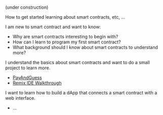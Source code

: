 (under construction)

How to get started learning about smart contracts, etc, ...

I am new to smart contract and want to know:
- Why are smart contracts interesting to begin with?
- How can I learn to program my first smart contract?
- What background should I know about smart contracts to understand more?

I understand the basics about smart contracts and want to do a small project to learn more.

- [PayAndGuess](PayAndGuess/README.md)  
- [Remix IDE Walkthrough](https://hackmd.io/@JunYoon/BkfaCW_Zj/edit)

I want to learn how to build a dApp that connects a smart contract with a web interface.

- ...




